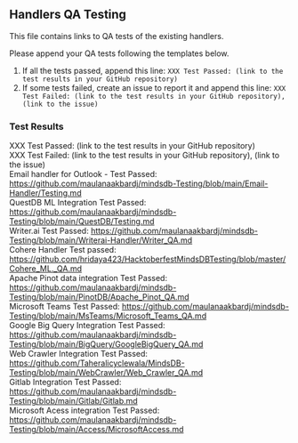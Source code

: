 ## Handlers QA Testing

This file contains links to QA tests of the existing handlers.

Please append your QA tests following the templates below.

1. If all the tests passed, append this line: `XXX Test Passed: (link to the test results in your GitHub repository)`
2. If some tests failed, create an issue to report it and append this line: `XXX Test Failed: (link to the test results in your GitHub repository), (link to the issue)`

### Test Results

XXX Test Passed: (link to the test results in your GitHub repository)
</br>
XXX Test Failed: (link to the test results in your GitHub repository), (link to the issue)
</br>
Email handler for Outlook - Test Passed: https://github.com/maulanaakbardj/mindsdb-Testing/blob/main/Email-Handler/Testing.md
</br>
QuestDB ML Integration Test Passed: https://github.com/maulanaakbardj/mindsdb-Testing/blob/main/QuestDB/Testing.md
</br>
Writer.ai Test Passed: https://github.com/maulanaakbardj/mindsdb-Testing/blob/main/Writerai-Handler/Writer_QA.md
</br>
Cohere Handler Test passed: https://github.com/hridaya423/HacktoberfestMindsDBTesting/blob/master/Cohere_ML._QA.md
</br>
Apache Pinot data integration Test Passed: https://github.com/maulanaakbardj/mindsdb-Testing/blob/main/PinotDB/Apache_Pinot_QA.md
</br>
Microsoft Teams Test Passed: https://github.com/maulanaakbardj/mindsdb-Testing/blob/main/MsTeams/Microsoft_Teams_QA.md
</br>
Google Big Query Integration Test Passed: https://github.com/maulanaakbardj/mindsdb-Testing/blob/main/BigQuery/GoogleBigQuery_QA.md
</br>
Web Crawler Integration Test Passed: https://github.com/Taheralicyclewala/MindsDB-Testing/blob/main/WebCrawler/Web_Crawler_QA.md
</br>
Gitlab Integration Test Passed: https://github.com/maulanaakbardj/mindsdb-Testing/blob/main/Gitlab/Gitlab.md
</br>
Microsoft Acess integration Test Passed: https://github.com/maulanaakbardj/mindsdb-Testing/blob/main/Access/MicrosoftAccess.md
</br>
